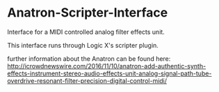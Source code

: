 # Anatron-Scripter-Interface

Interface for a MIDI controlled analog filter effects unit. 

This interface runs through Logic X's scripter plugin. 


further information about the Anatron can be found here:
http://icrowdnewswire.com/2016/11/10/anatron-add-authentic-synth-effects-instrument-stereo-audio-effects-unit-analog-signal-path-tube-overdrive-resonant-filter-precision-digital-control-midi/
